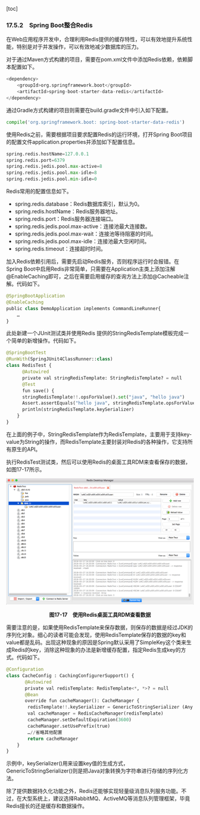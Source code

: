 [toc]

### 17.5.2　Spring Boot整合Redis

在Web应用程序开发中，合理利用Redis提供的缓存特性，可以有效地提升系统性能，特别是对于并发操作，可以有效地减少数据库的压力。

对于通过Maven方式构建的项目，需要在pom.xml文件中添加Redis依赖，依赖脚本配置如下。

```python
<dependency>
    <groupId>org.springframework.boot</groupId>
    <artifactId>spring-boot-starter-data-redis</artifactId>
</dependency>
```

通过Gradle方式构建的项目则需要在build.gradle文件中引入如下配置。

```python
compile('org.springframework.boot: spring-boot-starter-data-redis')
```

使用Redis之前，需要根据项目要求配置Redis的运行环境，打开Spring Boot项目的配置文件application.properties并添加如下配置信息。

```python
spring.redis.hostName=127.0.0.1
spring.redis.port=6379    
spring.redis.jedis.pool.max-active=8
spring.redis.jedis.pool.max-idle=8    
spring.redis.jedis.pool.min-idle=0
```

Redis常用的配置信息如下。

+ spring.redis.database：Redis数据库索引，默认为0。
+ spring.redis.hostName：Redis服务器地址。
+ spring.redis.port：Redis服务器连接端口。
+ spring.redis.jedis.pool.max-active：连接池最大连接数。
+ spring.redis.jedis.pool.max-wait：连接池等待阻塞的时间。
+ spring.redis.jedis.pool.max-idle：连接池最大空闲时间。
+ spring.redis.timeout：连接超时时间。

加入Redis依赖引用后，需要先启动Redis服务，否则程序运行时会报错。在Spring Boot中启用Redis非常简单，只需要在Application主类上添加注解@EnableCaching即可，之后在需要启用缓存的查询方法上添加@Cacheable注解。代码如下。

```python
@SpringBootApplication
@EnableCaching
public class DemoApplication implements CommandLineRunner{
    …
}
```

此处新建一个JUnit测试类并使用Redis 提供的StringRedisTemplate模板完成一个简单的新增操作。代码如下。

```python
@SpringBootTest
@RunWith(SpringJUnit4ClassRunner::class)
class RedisTest {
      @Autowired
      private val stringRedisTemplate: StringRedisTemplate? = null
      @Test
      fun save() {
      stringRedisTemplate!!.opsForValue().set("java", "hello java")
      Assert.assertEquals("hello java", stringRedisTemplate.opsForValue(). get("java"))
      println(stringRedisTemplate.keySerializer)
    }
}
```

在上面的例子中，StringRedisTemplate作为RedisTemplate，主要用于支持key-value为String的操作，而RedisTemplate主要封装对Redis的各种操作，它支持所有原生的API。

执行RedisTest测试类，然后可以使用Redis的桌面工具RDM来查看保存的数据，如图17-17所示。

![89.png](./images/89.png)
<center class="my_markdown"><b class="my_markdown">图17-17　使用Redis桌面工具RDM查看数据</b></center>

需要注意的是，如果使用RedisTemplate来保存数据，则保存的数据是经过JDK的序列化对象。细心的读者可能会发现，使用RedisTemplate保存的数据的key和value都是乱码。出现这种现象的原因是Spring默认采用了SimpleKey这个类来生成Redis的key，消除这种现象的办法是新增缓存配置，指定Redis生成key的方式。代码如下。

```python
@Configuration
class CacheConfig : CachingConfigurerSupport() {
       @Autowired
       private val redisTemplate: RedisTemplate<*, *>? = null
       @Bean
       override fun cacheManager(): CacheManager {
        redisTemplate!!.keySerializer = GenericToStringSerializer (Any::class.java)
        val cacheManager = RedisCacheManager(redisTemplate)
        cacheManager.setDefaultExpiration(3600)
        cacheManager.setUsePrefix(true)
        …//省略其他配置
        return cacheManager
    }
}
```

示例中，keySerializer()用来设置key值的生成方式，GenericToStringSerializer()则是把Java对象转换为字符串进行存储的序列化方法。

除了提供数据持久化功能之外，Redis还能够实现轻量级消息队列服务功能。不过，在大型系统上，建议选择RabbitMQ、ActiveMQ等消息队列管理框架，毕竟Redis擅长的还是缓存和数据操作。


